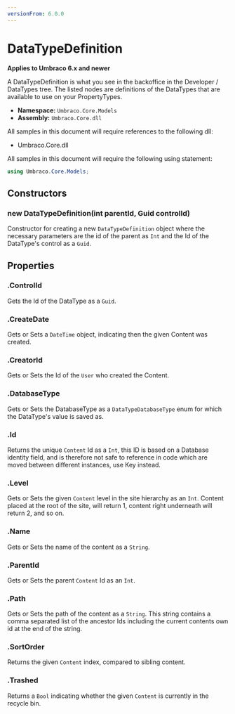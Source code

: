 ```yaml
---
versionFrom: 6.0.0
---
```


# DataTypeDefinition

**Applies to Umbraco 6.x and newer**

A DataTypeDefinition is what you see in the backoffice in the Developer / DataTypes tree. The listed nodes are definitions of the DataTypes that are available to use on your PropertyTypes.

-   **Namespace:** `Umbraco.Core.Models`
-   **Assembly:** `Umbraco.Core.dll`

All samples in this document will require references to the following dll:

-   Umbraco.Core.dll

All samples in this document will require the following using statement:

```csharp
using Umbraco.Core.Models;
```

## Constructors

### new DataTypeDefinition(int parentId, Guid controlId)

Constructor for creating a new `DataTypeDefinition` object where the necessary parameters are the id of the parent as `Int` and the Id of the DataType's control as a `Guid`.

## Properties

### .ControlId

Gets the Id of the DataType as a `Guid`.

### .CreateDate

Gets or Sets a `DateTime` object, indicating then the given Content was created.

### .CreatorId

Gets or Sets the Id of the `User` who created the Content.

### .DatabaseType

Gets or Sets the DatabaseType as a `DataTypeDatabaseType` enum for which the DataType's value is saved as.

### .Id

Returns the unique `Content` Id as a `Int`, this ID is based on a Database identity field, and is therefore not safe to reference in code which are moved between different instances, use Key instead.

### .Level

Gets or Sets the given `Content` level in the site hierarchy as an `Int`. Content placed at the root of the site, will return 1, content right underneath will return 2, and so on.

### .Name

Gets or Sets the name of the content as a `String`.

### .ParentId

Gets or Sets the parent `Content` Id as an `Int`.

### .Path

Gets or Sets the path of the content as a `String`. This string contains a comma separated list of the ancestor Ids including the current contents own id at the end of the string.

### .SortOrder

Returns the given `Content` index, compared to sibling content.

### .Trashed

Returns a `Bool` indicating whether the given `Content` is currently in the recycle bin.
